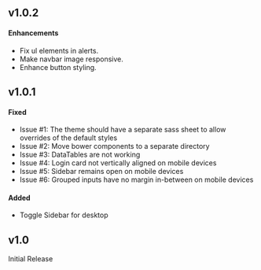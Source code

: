 ## v1.0.2

#### Enhancements

- Fix ul elements in alerts.
- Make navbar image responsive.
- Enhance button styling.


## v1.0.1

#### Fixed
- Issue #1: The theme should have a separate sass sheet to allow overrides of the default styles
- Issue #2: Move bower components to a separate directory 
- Issue #3: DataTables are not working
- Issue #4: Login card not vertically aligned on mobile devices
- Issue #5: Sidebar remains open on mobile devices
- Issue #6: Grouped inputs have no margin in-between on mobile devices

#### Added 
- Toggle Sidebar for desktop

## v1.0

Initial Release